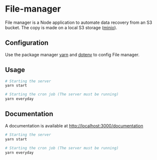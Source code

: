 # File-manager

File manager is a Node application to automate data recovery from an S3 bucket.
The copy is made on a local S3 storage ([minio](https://min.io/)).

## Configuration

Use the package manager [yarn](https://yarnpkg.com/) and [dotenv](https://github.com/motdotla/dotenv) to config File manager.

## Usage

```bash
# Starting the server
yarn start

# Starting the cron job (The server must be running)
yarn everyday
```

## Documentation

A documentation is available at <http://localhost:3000/documentation>

```bash
# Starting the server
yarn start

# Starting the cron job (The server must be running)
yarn everyday
```